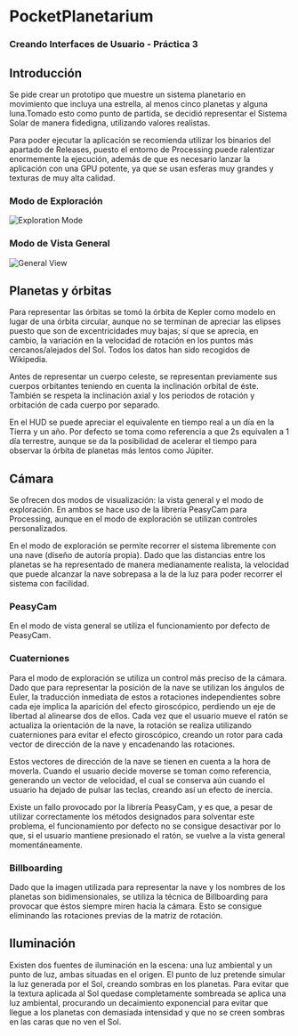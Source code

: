 # PocketPlanetarium
### Creando Interfaces de Usuario - Práctica 3



## Introducción
Se pide crear un prototipo que muestre un sistema planetario en movimiento que incluya una estrella, al menos cinco planetas y alguna luna.Tomado esto como punto de partida, se decidió representar el Sistema Solar de manera fidedigna, utilizando valores realistas.

Para poder ejecutar la aplicación se recomienda utilizar los binarios del apartado de Releases, puesto el entorno de Processing puede ralentizar enormemente la ejecución, además de que es necesario lanzar la aplicación con una GPU potente, ya que se usan esferas muy grandes y texturas de muy alta calidad.

### Modo de Exploración
![Exploration Mode](teaser1.gif)


### Modo de Vista General
![General View](teaser2.gif)



## Planetas y órbitas
Para representar las órbitas se tomó la órbita de Kepler como modelo en lugar de una órbita circular, aunque no se terminan de apreciar las elipses puesto que son de excentricidades muy bajas; sí que se aprecia, en cambio, la variación en la velocidad de rotación en los puntos más cercanos/alejados del Sol. Todos los datos han sido recogidos de Wikipedia.

Antes de representar un cuerpo celeste, se representan previamente sus cuerpos orbitantes teniendo en cuenta la inclinación orbital de éste. También se respeta la inclinación axial y los periodos de rotación y orbitación de cada cuerpo por separado.

En el HUD se puede apreciar el equivalente en tiempo real a un día en la Tierra y un año. Por defecto se toma como referencia a que 2s equivalen a 1 día terrestre, aunque se da la posibilidad de acelerar el tiempo para observar la órbita de planetas más lentos como Júpiter.



## Cámara
Se ofrecen dos modos de visualización: la vista general y el modo de exploración. En ambos se hace uso de la librería PeasyCam para Processing, aunque en el modo de exploración se utilizan controles personalizados.

En el modo de exploración se permite recorrer el sistema libremente con una nave (diseño de autoría propia). Dado que las distancias entre los planetas se ha representado de manera medianamente realista, la velocidad que puede alcanzar la nave sobrepasa a la de la luz para poder recorrer el sistema con facilidad.

### PeasyCam
En el modo de vista general se utiliza el funcionamiento por defecto de PeasyCam.

### Cuaterniones
Para el modo de exploración se utiliza un control más preciso de la cámara. Dado que para representar la posición de la nave se utilizan los ángulos de Euler, la traducción inmediata de estos a rotaciones independientes sobre cada eje implica la aparición del efecto giroscópico, perdiendo un eje de libertad al alinearse dos de ellos. Cada vez que el usuario mueve el ratón se actualiza la orientación de la nave, la rotación se realiza utilizando cuaterniones para evitar el efecto giroscópico, creando un rotor para cada vector de dirección de la nave y encadenando las rotaciones.

Estos vectores de dirección de la nave se tienen en cuenta a la hora de moverla. Cuando el usuario decide moverse se toman como referencia, generando un vector de velocidad, el cual se conserva aún cuando el usuario ha dejado de pulsar las teclas, creando así un efecto de inercia.

Existe un fallo provocado por la librería PeasyCam, y es que, a pesar de utilizar correctamente los métodos designados para solventar este problema, el funcionamiento por defecto no se consigue desactivar por lo que, si el usuario mantiene presionado el ratón, se vuelve a la vista general momentáneamente.

### Billboarding
Dado que la imagen utilizada para representar la nave y los nombres de los planetas son bidimensionales, se utiliza la técnica de Billboarding para provocar que éstos siempre miren hacia la cámara. Esto se consigue eliminando las rotaciones previas de la matriz de rotación.


## Iluminación
Existen dos fuentes de iluminación en la escena: una luz ambiental y un punto de luz, ambas situadas en el origen. El punto de luz pretende simular la luz generada por el Sol, creando sombras en los planetas. Para evitar que la textura aplicada al Sol quedase completamente sombreada se aplica una luz ambiental, procurando un decaimiento exponencial para evitar que llegue a los planetas con demasiada intensidad y que no se creen sombras en las caras que no ven el Sol.
